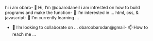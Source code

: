 hi i am obaro- 👋 Hi, I’m @obarodaneil
i am intrested on how to build programs and make the function- 👀 I’m interested in ...
html, css, & javascript- 🌱 I’m currently learning ...
- 💞️ I’m looking to collaborate on ...
obaroobarodan@gmail- 📫 How to reach me ...

<!---
obarodaneil/obarodaneil is a ✨ special ✨ repository because its `README.md` (this file) appears on your GitHub profile.
You can click the Preview link to take a look at your changes.
--->
